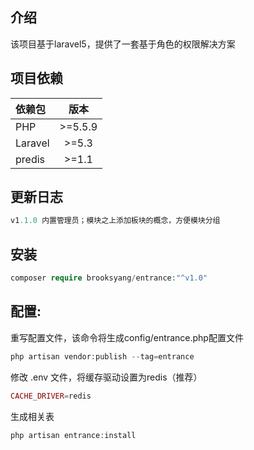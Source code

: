 ## 介绍
该项目基于laravel5，提供了一套基于角色的权限解决方案

## 项目依赖
|   依赖包    |    版本   |
|   :---     |  :----:  |
|    PHP     |  >=5.5.9 |
|   Laravel  |  >=5.3   |
|   predis   |  >=1.1   |

## 更新日志
```php
v1.1.0 内置管理员；模块之上添加板块的概念，方便模块分组
```

## 安装
```php
composer require brooksyang/entrance:"^v1.0"
```

## 配置:

重写配置文件，该命令将生成config/entrance.php配置文件
```php
php artisan vendor:publish --tag=entrance
```

修改 .env 文件，将缓存驱动设置为redis（推荐）
```php
CACHE_DRIVER=redis
```

生成相关表
```php
php artisan entrance:install
```
